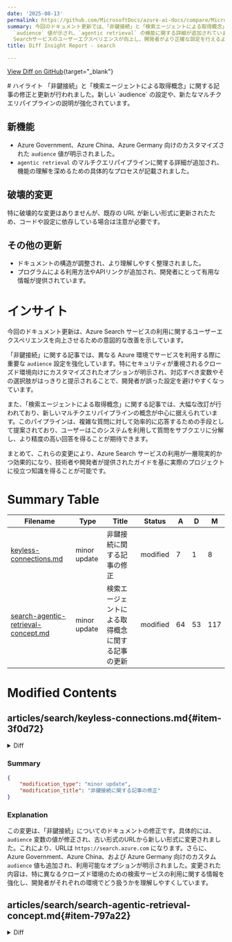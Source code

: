 ```yaml
---
date: '2025-08-13'
permalink: https://github.com/MicrosoftDocs/azure-ai-docs/compare/MicrosoftDocs:fd2e69f...MicrosoftDocs:ebf24ba
summary: 今回のドキュメント更新では、「非鍵接続」と「検索エージェントによる取得概念」に関する記事の修正が行われ、新しい `audience` 設定やマルチクエリパイプラインの説明が強化されました。具体的には、特定のAzure環境向けのカスタマイズされた
  `audience` 値が示され、`agentic retrieval` の機能に関する詳細が追加されています。また、ドキュメント構造も見直され、より整理されて理解しやすくなりましたが、特に破壊的な変更はありませんでした。全体として、これらの改訂により、Azure
  Searchサービスのユーザーエクスペリエンスが向上し、開発者がより正確な設定を行えるようになっています。
title: Diff Insight Report - search

---
```


[View Diff on GitHub](https://github.com/MicrosoftDocs/azure-ai-docs/compare/MicrosoftDocs:fd2e69f...MicrosoftDocs:ebf24ba){target="_blank"}

<format>
# ハイライト
「非鍵接続」と「検索エージェントによる取得概念」に関する記事の修正と更新が行われました。新しい `audience` の設定や、新たなマルチクエリパイプラインの説明が強化されています。

## 新機能
- Azure Government、Azure China、Azure Germany 向けのカスタマイズされた `audience` 値が明示されました。
- `agentic retrieval` のマルチクエリパイプラインに関する詳細が追加され、機能の理解を深めるための具体的なプロセスが記載されました。

## 破壊的変更
特に破壊的な変更はありませんが、既存の URL が新しい形式に更新されたため、コードや設定に依存している場合は注意が必要です。

## その他の更新
- ドキュメントの構造が調整され、より理解しやすく整理されました。
- プログラムによる利用方法やAPIリンクが追加され、開発者にとって有用な情報が提供されています。

# インサイト
今回のドキュメント更新は、Azure Search サービスの利用に関するユーザーエクスペリエンスを向上させるための意図的な改善を示しています。

「非鍵接続」に関する記事では、異なる Azure 環境でサービスを利用する際に重要な `audience` 設定を強化しています。特にセキュリティが重視されるクローズド環境向けにカスタマイズされたオプションが明示され、対応すべき変数やその選択肢がはっきりと提示されることで、開発者が誤った設定を避けやすくなっています。

また、「検索エージェントによる取得概念」に関する記事では、大幅な改訂が行われており、新しいマルチクエリパイプラインの概念が中心に据えられています。このパイプラインは、複雑な質問に対して効率的に応答するための手段として提案されており、ユーザーはこのシステムを利用して質問をサブクエリに分解し、より精度の高い回答を得ることが期待できます。

まとめて、これらの変更により、Azure Search サービスの利用が一層現実的かつ効果的になり、技術者や開発者が提供されたガイドを基に実際のプロジェクトに役立つ知識を得ることが可能です。</format>

# Summary Table
|  Filename  | Type |    Title    | Status | A  | D  | M  |
|------------|------|-------------|--------|----|----|----|
| [keyless-connections.md](#item-3f0d72) | minor update | 非鍵接続に関する記事の修正 | modified | 7 | 1 | 8 | 
| [search-agentic-retrieval-concept.md](#item-797a22) | minor update | 検索エージェントによる取得概念に関する記事の更新 | modified | 64 | 53 | 117 | 


# Modified Contents
## articles/search/keyless-connections.md{#item-3f0d72}

<details>
<summary>Diff</summary>
````diff
@@ -185,7 +185,7 @@ from azure.search.documents import SearchClient
 from azure.identity import DefaultAzureCredential, AzureAuthorityHosts
 
 # Azure Public Cloud
-audience = "[https://search.windows.net](https://search.azure.com)"
+audience = "https://search.azure.com"
 authority = AzureAuthorityHosts.AZURE_PUBLIC_CLOUD
 
 service_endpoint = os.environ["AZURE_SEARCH_ENDPOINT"]
@@ -204,6 +204,12 @@ search_index_client = SearchIndexClient(
     audience=audience)
 ```
 
+The default authority is Azure public cloud. Custom `audience` values for sovereign or specialized clouds include:
+
+* `https://search.azure.us` for Azure Government
+* `https://search.azure.cn` for Azure China
+* `https://search.microsoftazure.de` for Azure Germany
+
 ---
 
 ## Local development
````
</details>

### Summary

```json
{
    "modification_type": "minor update",
    "modification_title": "非鍵接続に関する記事の修正"
}
```

### Explanation
この変更は、「非鍵接続」についてのドキュメントの修正です。具体的には、`audience` 変数の値が修正され、古い形式のURLから新しい形式に変更されました。これにより、URLは `https://search.azure.com` になります。さらに、Azure Government、Azure China、および Azure Germany 向けのカスタム `audience` 値も追加され、利用可能なオプションが明示されました。変更された内容は、特に異なるクローズド環境のための検索サービスの利用に関する情報を強化し、開発者がそれぞれの環境でどう扱うかを理解しやすくしています。

## articles/search/search-agentic-retrieval-concept.md{#item-797a22}

<details>
<summary>Diff</summary>
````diff
@@ -5,7 +5,7 @@ description: Learn about agentic retrieval concepts, architecture, and use cases
 author: HeidiSteen
 ms.author: heidist
 manager: nitinme
-ms.date: 06/08/2025
+ms.date: 08/11/2025
 ms.service: azure-ai-search
 ms.update-cycle: 90-days
 ms.topic: concept-article
@@ -18,15 +18,23 @@ ms.custom:
 
 [!INCLUDE [Feature preview](./includes/previews/preview-generic.md)]
 
-In Azure AI Search, *agentic retrieval* is a new query pipeline designed for complex questions posed by users or agents in chat and copilot apps. It uses a large language model (LLM) to break down a question into smaller subqueries, often using chat history for context. These subqueries run in parallel, each searching for the most relevant content in your index. The results are ranked for semantic relevance, combined, and sent back to your LLM to help generate accurate answers using your proprietary content.
+In Azure AI Search, *agentic retrieval* is a new multi-query pipeline designed for complex questions posed by users or agents in chat and copilot apps. It works by:
 
-Programmatically, agentic retrieval is supported through a new Knowledge Agents object in the 2025-05-01-preview data plane REST API and in Azure SDK prerelease packages that provide the feature. A knowledge agent's retrieval response is designed for downstream consumption by other agents and chat apps.
++ Using a large language model (LLM) to break down complex queries into smaller, focused subqueries. You can include chat history for additional context.
+
++ Running multiple subqueries simultaneously to search your index. Each subquery is semantically reranked to find the most relevant matches.
+
++ Combining the best results into a unified response that your LLM can use to generate answers with your proprietary content.
+
+This high-performance pipeline helps you return comprehensive answers to complex questions quickly.
+
+Programmatically, agentic retrieval is supported through a new [Knowledge Agents object](/rest/api/searchservice/knowledge-agents?view=rest-searchservice-2025-05-01-preview&preserve-view=true) in the 2025-05-01-preview data plane REST API and in Azure SDK preview packages that provide the feature. A knowledge agent's retrieval response is designed for downstream consumption by other agents and chat apps.
 
 ## Why use agentic retrieval
 
 You should use agentic retrieval when you want to provide agents and apps with the most relevant content for answering harder questions, leveraging chat context and your proprietary content.
 
-The *agentic* aspect is a reasoning step in query planning processing that's performed by a supported large language model (LLM) that you provide. The LLM analyzes the entire chat thread to identify the underlying information need. Instead of a single, catch-all query, the model breaks down compound questions into focused subqueries based on: user questions, chat history, and parameters on the request. The subqueries target your indexed documents (plain text and vectors) in Azure AI Search.This hybrid approach ensures you surface both keyword matches and semantic similarities at once, dramatically improving recall. 
+The *agentic* aspect is a reasoning step in query planning processing that's performed by a supported large language model (LLM) that you provide. The LLM analyzes the entire chat thread to identify the underlying information need. Instead of a single, catch-all query, the LLM breaks down compound questions into focused subqueries based on: user questions, chat history, and parameters on the request. The subqueries target your indexed documents (plain text and vectors) in Azure AI Search. This hybrid approach ensures you surface both keyword matches and semantic similarities at once, dramatically improving recall. 
 
 The *retrieval* component is the ability to run subqueries simultaneously, merge results, semantically rank results, and return a three-part response that includes grounding data for the next conversation turn, reference data so that you can inspect the source content, and an activity plan that shows query execution steps.
 
@@ -37,46 +45,75 @@ Query expansion and parallel execution, plus the retrieval response, are the key
 Agentic retrieval adds latency to query processing, but it makes up for it by adding these capabilities:
 
 + Reads in chat history as an input to the retrieval pipeline.
++ Deconstructs a complex query that contains multiple "asks" into component parts. For example: "find me a hotel near the beach, with airport transportation, and that's within walking distance of vegetarian restaurants."
 + Rewrites an original query into multiple subqueries using synonym maps (optional) and LLM-generated paraphrasing.
 + Corrects spelling mistakes.
-+ Deconstructs a complex query that contains multiple "asks" into component parts. For example: "find me a hotel near the beach, with airport transportation, and that's within walking distance of vegetarian restaurants."
-+ Executes all subqueries simultaneously.
++ Executes all subqueries simultaneously. 
 + Outputs a unified result as a single string. Alternatively, you can extract parts of the response for your solution. Metadata about query execution and reference data is included in the response.
 
-Agentic retrieval invokes the entire query processing pipeline multiple times for each query request, but it does so in parallel, preserving the efficiency and performance necessary for a reasonable user experience.
+Agentic retrieval invokes the entire query processing pipeline multiple times for each subquery, but it does so in parallel, preserving the efficiency and performance necessary for a reasonable user experience.
 
 > [!NOTE]
 > Including an LLM in query planning adds latency to a query pipeline. You can mitigate the effects by using faster models, such as gpt-4o-mini, and summarizing the message threads. Nonetheless, you should expect longer query times with this pipeline.
 
-## Agentic retrieval architecture
+## Architecture and workflow
 
-Agentic retrieval is designed for a conversational search experience that includes an LLM. An important part of agentic retrieval is how the LLM breaks down an initial query into subqueries, which are more effective at locating the best matches in your index.
+Agentic retrieval is designed for conversational search experiences that use an LLM to intelligently break down complex queries. The system coordinates multiple Azure services to deliver comprehensive search results.
 
 :::image type="content" source="media/agentic-retrieval/agentic-retrieval-architecture.png" alt-text="Diagram of agentic retrieval workflow using an example query." lightbox="media/agentic-retrieval/agentic-retrieval-architecture.png" :::
 
-Agentic retrieval has these components:
+### How it works
+
+The agentic retrieval process follows three main phases:
+
+1. **Query planning**: A knowledge agent sends your query and conversation history to an LLM (gpt-4o or gpt-4.1 series), which analyzes the context and breaks down complex questions into focused subqueries. This step is automated and not customizable. The number of subqueries depends on what the LLM decides and whether the `maxDocsForReranker` parameter is higher than 50. A new subquery is defined for each 50-document batch sent to semantic ranker.
 
-| Component | Resource | Usage |
-|-----------|----------|-------|
-| LLM (gpt-4o and gpt-4.1 series) | Azure OpenAI | An LLM has two functions. First, it formulates subqueries for the query plan and sends it back to the knowledge agent. Second, after the query executes, the LLM receives grounding data from the query response and uses it for answer formulation. |
-| Search index | Azure AI Search | Contains plain text and vector content, a semantic configuration, and other elements as needed. |
-| Knowledge agent | Azure AI Search | Connects to your LLM, providing parameters and inputs to build a query plan. |
-| Retrieval engine | Azure AI Search | Executes on the LLM-generated query plan and other parameters, returning a rich response that includes content and query plan metadata. Queries are keyword, vector, and hybrid. Results are merged and ranked. |
-| Semantic ranker | Azure AI Search | Provides L2 reranking, promoting the most relevant matches. Semantic ranker is required for agentic retrieval. |
+2. **Query execution**: All subqueries run simultaneously against your search index, using keyword, vector, and hybrid search. Each subquery undergoes semantic reranking to find the most relevant matches. References are extracted and retained for citation purposes.
+
+3. **Result synthesis**: The system merges and ranks all results, then returns a unified response containing grounding data, source references, and execution metadata.
+
+Your search index determines query execution and any optimizations that occur during query execution. Specifically, if your index includes searchable text and vector fields, a hybrid query executes. The index semantic configuration, plus optional scoring profiles, synonym maps, analyzers, and normalizers (if you add filters) are all used during query execution. You must have named defaults for a semantic configuration and a scoring profile.
+
+### Required components
+
+| Component | Service | Role |
+|-----------|---------|------|
+| **LLM** | Azure OpenAI | Creates subqueries from conversation context and later uses grounding data for answer generation |
+| **Knowledge agent** | Azure AI Search | Orchestrates the pipeline, connecting to your LLM and managing query parameters |
+| **Search index** | Azure AI Search | Stores your searchable content (text and vectors) with semantic configuration |
+| **Semantic ranker** | Azure AI Search | Required component that reranks results for relevance (L2 reranking) |
+
+### Integration requirements
+
+Your application drives the pipeline by calling the knowledge agent and handling the response. The pipeline returns grounding data that you pass to an LLM for answer generation in your conversation interface. For implementation details, see [Build an agent-to-agent retrieval solution](search-agentic-retrieval-how-to-pipeline.md).
+
+> [!NOTE]
+> Only gpt-4o and gpt-4.1 series models are supported for query planning. You can use any model for final answer generation.
+
+## How to get started
+
+You must use the preview REST APIs or a prerelease Azure SDK package that provides the functionality. At this time, there's no Azure portal or Azure AI Foundry portal support.
+
+Choose any of these options for your next step.
+
++ [Quickstart article: Run agentic retrieval in Azure AI Search](search-get-started-agentic-retrieval.md). Learn the basic workflow using sample data and a prepared index and queries.
+
++ Sample code:
+
+  + [Quickstart-Agentic-Retrieval: Python](https://github.com/Azure-Samples/azure-search-python-samples/tree/main/Quickstart-Agentic-Retrieval)
+  + [Quickstart-Agentic-Retrieval: .NET](https://github.com/Azure-Samples/azure-search-dotnet-samples/blob/main/quickstart-agentic-retrieval)
+  + [Quickstart-Agentic-Retrieval: REST](https://github.com/Azure-Samples/azure-search-rest-samples/tree/main/Quickstart-agentic-retrieval)
+  + [End-to-end with Azure AI Search and Azure AI Agent Service](https://github.com/Azure-Samples/azure-search-python-samples/tree/main/agentic-retrieval-pipeline-example)
 
-Your solution should include a tool or app that drives the pipeline. An agentic retrieval pipeline concludes with the response object that provides grounding data. Your solution should take it from there, handling the response by passing it to an LLM to generate an answer, which you render inline in the user conversation. For more information about this step, see [Build an agent-to-agent retrieval solution](search-agentic-retrieval-how-to-pipeline.md).
++ How-to guides for a focused look at development tasks:
 
-<!-- Insert multiquery pipeline diagram here -->
-Agentic retrieval has these processes:
+  + [Create a knowledge agent](search-agentic-retrieval-how-to-create.md)
+  + [Use a knowledge agent to retrieve data](search-agentic-retrieval-how-to-retrieve.md)
+  + [Build an agent-to-agent retrieval solution](search-agentic-retrieval-how-to-pipeline.md).
 
-+ Requests for agentic retrieval are initiated by calls to a knowledge agent on Azure AI Search.
-+ Knowledge agents connect to an LLM and provide conversation history as input. How much history is configurable by the number of messages you provide.
-+ LLMs look at the conversation and determine whether to break it up into subqueries. The number of subqueries depends on what the LLM decides and whether the `maxDocsForReranker` parameter is higher than 50. A new subquery is defined for each 50-document batch sent to semantic ranker.
-+ Subqueries execute simultaneously on Azure AI Search and generate structured results and extracted references.
-+ Results are ranked and merged.
-+ Knowledge agent responses are formulated and returned as a three-part response consisting of a unified result (a long string), a reference array, and an activities array that enumerates all operations.
++ REST API reference, [Knowledge Agents](/rest/api/searchservice/knowledge-agents?view=rest-searchservice-2025-05-01-preview&preserve-view=true) and [Knowledge Retrieval](/rest/api/searchservice/knowledge-retrieval/retrieve?view=rest-searchservice-2025-05-01-preview&preserve-view=true).
 
-Your search index determines query execution and any optimizations that occur during query execution. This includes your semantic configuration, as well as optional scoring profiles, synonym maps, analyzers, and normalizers (if you add filters).
++ [Azure OpenAI Demo](https://github.com/Azure-Samples/azure-search-openai-demo), updated to use agentic retrieval.
 
 ## Availability and pricing
 
@@ -140,32 +177,6 @@ To estimate the semantic ranking costs associated with agentic retrieval, start
 
 Putting it all together, you'd pay about $3.30 for semantic ranking in Azure AI Search, 60 cents for input tokens in Azure OpenAI, and 42 cents for output tokens in Azure OpenAI, for $1.02 for query planning total. The combined cost for the full execution is $4.32.
 
-## How to get started
-
-You must use the preview REST APIs or a prerelease Azure SDK package that provides the functionality. At this time, there's no Azure portal or Azure AI Foundry portal support.
-
-Choose any of these options for your next step.
-
-<!-- + Watch this demo. -->
-+ [Quickstart article: Run agentic retrieval in Azure AI Search](search-get-started-agentic-retrieval.md). Learn the basic workflow using sample data and a prepared index and queries.
-
-+ Sample code:
-
-  + [Quickstart-Agentic-Retrieval: Python](https://github.com/Azure-Samples/azure-search-python-samples/tree/main/Quickstart-Agentic-Retrieval)
-  + [Quickstart-Agentic-Retrieval: .NET](https://github.com/Azure-Samples/azure-search-dotnet-samples/blob/main/quickstart-agentic-retrieval)
-  + [Quickstart-Agentic-Retrieval: REST](https://github.com/Azure-Samples/azure-search-rest-samples/tree/main/Quickstart-agentic-retrieval)
-  + [End-to-end with Azure AI Search and Azure AI Agent Service](https://github.com/Azure-Samples/azure-search-python-samples/tree/main/agentic-retrieval-pipeline-example)
-
-+ How-to guides for a focused look at development tasks:
-
-  + [Create a knowledge agent](search-agentic-retrieval-how-to-create.md)
-  + [Use a knowledge agent to retrieve data](search-agentic-retrieval-how-to-retrieve.md)
-  + [Build an agent-to-agent retrieval solution](search-agentic-retrieval-how-to-pipeline.md).
-
-+ REST API reference, [Knowledge Agents](/rest/api/searchservice/knowledge-agents?view=rest-searchservice-2025-05-01-preview&preserve-view=true) and [Knowledge Retrieval](/rest/api/searchservice/knowledge-retrieval/retrieve?view=rest-searchservice-2025-05-01-preview&preserve-view=true).
-
-+ [Azure OpenAI Demo](https://github.com/Azure-Samples/azure-search-openai-demo), updated to use agentic retrieval.
-
 <!-- 
 •Query Pipeline Recap: The query pipeline includes stages: Query Preprocessing (Query Rewriting, Vectorization, Text analysis), Ranking (Vector Search, Keyword Search, Fusion, Semantic Ranking), and Synthesis (Results for LLM, Extractive Answers, Contextualized Captions).
 
````
</details>

### Summary

```json
{
    "modification_type": "minor update",
    "modification_title": "検索エージェントによる取得概念に関する記事の更新"
}
```

### Explanation
この変更は、「検索エージェントによる取得概念」に関するドキュメントの大幅な更新を示しています。元の文章が64行追加され、53行削除される形で117行の変更が行われました。主に、`agentic retrieval`の機能についての詳細な説明が強化され、パイプラインの運用方法が具体的に記載されています。

変更点の中で特に重要なのは、`agentic retrieval`が複数のサブクエリを使用して複雑な質問に対応するための新しいマルチクエリパイプラインとして設計されている点です。また、従来の説明からさらに具体的なプロセスの概要やメリットが追加されており、ユーザーが質問を分解してアプローチする方法の理解が進む内容になっています。新たに追記された内容には、プログラムによる利用方法や関連するAPIへのリンクも含まれており、開発者にとって有益な情報が提供されています。

全体として、これらの変更はユーザーが「agentic retrieval」を活用するための手引きを提供し、技術的な情報を明確にすることを目的としています。


